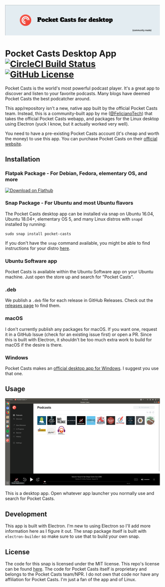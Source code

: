 ![Pocket Casts for Desktop banner](./banner.png)

# Pocket Casts Desktop App [![CircleCI Build Status](https://circleci.com/gh/felicianotech/pocket-casts-desktop-app.svg?style=shield)](https://circleci.com/gh/felicianotech/pocket-casts-desktop-app) [![GitHub License](https://img.shields.io/badge/license-MIT-blue.svg)](https://raw.githubusercontent.com/felicianotech/pocket-casts-desktop-app/trunk/LICENSE)

Pocket Casts is the world's most powerful podcast player.
It's a great app to discover and listen to your favorite podcasts.
Many blogs have deemed Pocket Casts the best podcatcher around.

This app/repository isn't a new, native app built by the official Pocket Casts team.
Instead, this is a community-built app by me ([@FelicianoTech](https://twitter.com/FelicianoTech)) that takes the official Pocket Casts webapp, and packages for the Linux desktop using Electron (yuck I know, but it actually worked very well).

You need to have a pre-existing Pocket Casts account (it's cheap and worth the money) to use this app.
You can purchase Pocket Casts on their [official website](https://www.pocketcasts.com/).


## Installation

### Flatpak Package - For Debian, Fedora, elementary OS, and more

[![Download on Flathub](https://upload.wikimedia.org/wikipedia/commons/thumb/a/a6/Flathub-badge-en.svg/240px-Flathub-badge-en.svg.png)](https://flathub.org/apps/details/tech.feliciano.pocket-casts)

### Snap Package - For Ubuntu and most Ubuntu flavors

The Pocket Casts desktop app can be installed via snap on Ubuntu 16.04, Ubuntu 18.04+, elementary OS 5, and many Linux distros with `snapd` installed  by running:

```
sudo snap install pocket-casts
```

If you don't have the `snap` command available, you might be able to find instructions for your distro [here](https://docs.snapcraft.io/core/install).

### Ubuntu Software app

Pocket Casts is available within the Ubuntu Software app on your Ubuntu machine.
Just open the store up and search for "Pocket Casts".

### .deb

We publish a `.deb` file for each release in GitHub Releases.
Check out the [releases page](https://github.com/felicianotech/pocket-casts-desktop-app/releases) to find them.

### macOS

I don't currently publish any packages for macOS.
If you want one, request it in a GitHub Issue (check for an existing issue first) or open a PR.
Since this is built with Electron, it shouldn't be too much extra work to build for macOS if the desire is there.

### Windows

Pocket Casts makes an [official desktop app for Windows](https://www.microsoft.com/en-us/p/pocket-casts-desktop/9pcdbqx582bz?activetab=pivot:overviewtab).
I suggest you use that one.


## Usage

![Pocket Casts for Desktop screenshot](./screenshot.png)

This is a desktop app.
Open whatever app launcher you normally use and search for Pocket Casts.


## Development

This app is built with Electron.
I'm new to using Electron so I'll add more information here as I figure it out.
The snap package itself is built with `electron-builder` so make sure to use that to build your own snap.


## License

The code for this snap is licensed under the MIT license.
This repo's license can be found [here](./LICENSE).
The code for Pocket Casts itself is proprietary and belongs to the Pocket Casts team/NPR.
I do not own that code nor have any affiliation for Pocket Casts.
I'm just a fan of the app and of Linux.
